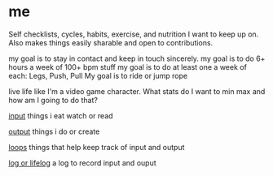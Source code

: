 # me

Self checklists, cycles, habits, exercise, and nutrition I want to keep up on. Also makes things easily sharable and open to contributions.

my goal is to stay in contact and keep in touch sincerely.
my goal is to do 6+ hours a week of 100+ bpm stuff
my goal is to do at least one a week of each: Legs, Push, Pull
My goal is to ride or jump rope

live life like I'm a video game character. What stats do I want to min max and how am I going to do that?

[input](../me/input/README.md)
things i eat watch or read

[output](../me/output/README.md)
things i do or create

[loops](../me/loops/README.md)
things that help keep track of input and output

[log or lifelog](../me/lifelog/README.md)
a log to record input and ouput
